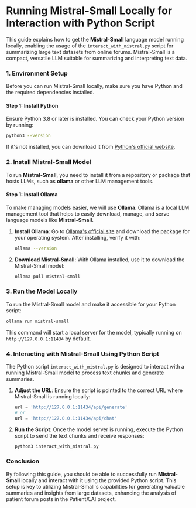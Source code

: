 # Running Mistral-Small Locally for Interaction with Python Script

This guide explains how to get the **Mistral-Small** language model running locally, enabling the usage of the `interact_with_mistral.py` script for summarizing large text datasets from online forums. Mistral-Small is a compact, versatile LLM suitable for summarizing and interpreting text data.

### 1. Environment Setup
Before you can run Mistral-Small locally, make sure you have Python and the required dependencies installed.

#### Step 1: Install Python
Ensure Python 3.8 or later is installed. You can check your Python version by running:

```bash
python3 --version
```
If it's not installed, you can download it from [Python's official website](https://www.python.org/downloads/).

### 2. Install Mistral-Small Model
To run **Mistral-Small**, you need to install it from a repository or package that hosts LLMs, such as **ollama** or other LLM management tools.

#### Step 1: Install Ollama
To make managing models easier, we will use **Ollama**. Ollama is a local LLM management tool that helps to easily download, manage, and serve language models like **Mistral-Small**.

1. **Install Ollama**: Go to [Ollama's official site](https://ollama.com/) and download the package for your operating system. After installing, verify it with:

   ```bash
   ollama --version
   ```

2. **Download Mistral-Small**: With Ollama installed, use it to download the Mistral-Small model:

   ```bash
   ollama pull mistral-small
   ```

### 3. Run the Model Locally
To run the Mistral-Small model and make it accessible for your Python script:

```bash
ollama run mistral-small
```
This command will start a local server for the model, typically running on `http://127.0.0.1:11434` by default.

### 4. Interacting with Mistral-Small Using Python Script
The Python script `interact_with_mistral.py` is designed to interact with a running Mistral-Small model to process text chunks and generate summaries.

1. **Adjust the URL**: Ensure the script is pointed to the correct URL where Mistral-Small is running locally:

   ```python
   url = 'http://127.0.0.1:11434/api/generate'
   # or
   url = 'http://127.0.0.1:11434/api/chat'
   ```

2. **Run the Script**: Once the model server is running, execute the Python script to send the text chunks and receive responses:

   ```bash
   python3 interact_with_mistral.py
   ```

### Conclusion
By following this guide, you should be able to successfully run **Mistral-Small** locally and interact with it using the provided Python script. This setup is key to utilizing Mistral-Small's capabilities for generating valuable summaries and insights from large datasets, enhancing the analysis of patient forum posts in the PatientX.AI project.

